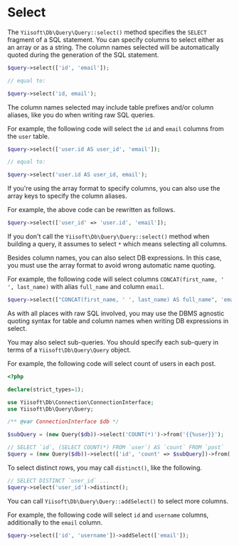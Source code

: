 # Select

The `Yiisoft\Db\Query\Query::select()` method specifies the `SELECT` fragment of a SQL statement.
You can specify columns to select either as an array or as a string.
The column names selected will be automatically quoted during the generation of the SQL statement.

```php
$query->select(['id', 'email']);

// equal to:

$query->select('id, email');
```

The column names selected may include table prefixes and/or column aliases, like you do when writing raw SQL queries.

For example, the following code will select the `id` and `email` columns from the `user` table.

```php
$query->select(['user.id AS user_id', 'email']);

// equal to:

$query->select('user.id AS user_id, email');
```

If you're using the array format to specify columns, you can also use the array keys to specify the column aliases.

For example, the above code can be rewritten as follows.

```php
$query->select(['user_id' => 'user.id', 'email']);
```

If you don't call the `Yiisoft\Db\Query\Query::select()` method when building a query,
it assumes to select `*` which means selecting all columns.

Besides column names, you can also select DB expressions.
In this case, you must use the array format to avoid wrong automatic name quoting. 

For example, the following code will select columns `CONCAT(first_name, ' ', last_name)` with alias `full_name`
and column `email`.

```php
$query->select(["CONCAT(first_name, ' ', last_name) AS full_name", 'email']); 
```

As with all places with raw SQL involved,
you may use the DBMS agnostic quoting syntax for table and column names when writing DB expressions in select.

You may also select sub-queries. You should specify each sub-query in terms of a `Yiisoft\Db\Query\Query` object.

For example, the following code will select count of users in each post.

```php
<?php

declare(strict_types=1);

use Yiisoft\Db\Connection\ConnectionInterface;
use Yiisoft\Db\Query\Query;

/** @var ConnectionInterface $db */

$subQuery = (new Query($db))->select('COUNT(*)')->from('{{%user}}');

// SELECT `id`, (SELECT COUNT(*) FROM `user`) AS `count` FROM `post`
$query = (new Query($db))->select(['id', 'count' => $subQuery])->from('{{%post}}');
```

To select distinct rows, you may call `distinct()`, like the following.

```php
// SELECT DISTINCT `user_id` ...
$query->select('user_id')->distinct();
```

You can call `Yiisoft\Db\Query\Query::addSelect()` to select more columns.

For example, the following code will select `id` and `username` columns, additionally to the `email` column. 

```php
$query->select(['id', 'username'])->addSelect(['email']);
```
